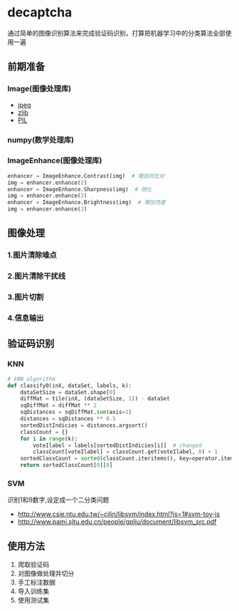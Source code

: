 # decaptcha
通过简单的图像识别算法来完成验证码识别，打算把机器学习中的分类算法全部使用一遍
## 前期准备
### Image(图像处理库)
- [jpeg](http://www.ijg.org/files/)
- [zlib](http://www.zlib.net)
- [PIL](http://effbot.org/imagingbook/introduction.htm#using-the-image-class)

### numpy(数学处理库)

### ImageEnhance(图像处理库)
```Python
enhancer = ImageEnhance.Contrast(img)  # 增加对比对
img = enhancer.enhance(2)
enhancer = ImageEnhance.Sharpness(img)  # 锐化
img = enhancer.enhance(2)
enhancer = ImageEnhance.Brightness(img)  # 增加亮度
img = enhancer.enhance(2)
```
## 图像处理

### 1.图片清除噪点
### 2.图片清除干扰线
### 3.图片切割
### 4.信息输出
## 验证码识别
### KNN
```Python
# kNN algorithm
def classify0(inX, dataSet, labels, k):
    dataSetSize = dataSet.shape[0]
    diffMat = tile(inX, (dataSetSize, 1)) - dataSet
    sqDiffMat = diffMat ** 2
    sqDistances = sqDiffMat.sum(axis=1)
    distances = sqDistances ** 0.5
    sortedDistIndicies = distances.argsort()
    classCount = {}
    for i in range(k):
        voteIlabel = labels[sortedDistIndicies[i]]  # changed
        classCount[voteIlabel] = classCount.get(voteIlabel, 0) + 1
    sortedClassCount = sorted(classCount.iteritems(), key=operator.itemgetter(1), reverse=True)
    return sortedClassCount[0][0]
```
### SVM
识别1和9数字,设定成一个二分类问题
- http://www.csie.ntu.edu.tw/~cjlin/libsvm/index.html?js=1#svm-toy-js
- http://www.pami.sjtu.edu.cn/people/gpliu/document/libsvm_src.pdf

## 使用方法
1. 爬取验证码
2. 对图像做处理并切分
3. 手工标注数据
4. 导入训练集
5. 使用测试集


